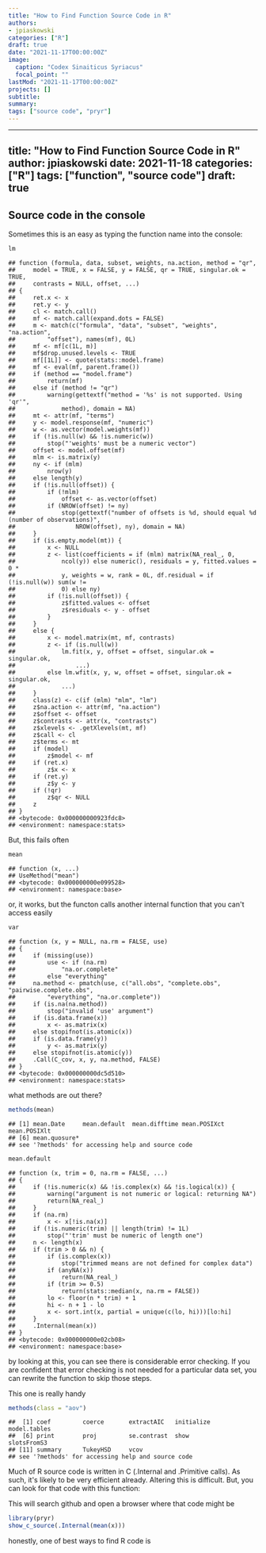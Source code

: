 ```yaml
---
title: "How to Find Function Source Code in R"
authors:
- jpiaskowski
categories: ["R"]
draft: true
date: "2021-11-17T00:00:00Z"
image:
  caption: "Codex Sinaiticus Syriacus"
  focal_point: ""
lastMod: "2021-11-17T00:00:00Z"
projects: []
subtitle: 
summary: 
tags: ["source code", "pryr"]
---
```


---
title: "How to Find Function Source Code in R"
author: jpiaskowski
date: 2021-11-18
categories: ["R"]
tags: ["function", "source code"]
draft: true
---



## Source code in the console

Sometimes this is an easy as typing the function name into the console:


```r
lm
```

```
## function (formula, data, subset, weights, na.action, method = "qr", 
##     model = TRUE, x = FALSE, y = FALSE, qr = TRUE, singular.ok = TRUE, 
##     contrasts = NULL, offset, ...) 
## {
##     ret.x <- x
##     ret.y <- y
##     cl <- match.call()
##     mf <- match.call(expand.dots = FALSE)
##     m <- match(c("formula", "data", "subset", "weights", "na.action", 
##         "offset"), names(mf), 0L)
##     mf <- mf[c(1L, m)]
##     mf$drop.unused.levels <- TRUE
##     mf[[1L]] <- quote(stats::model.frame)
##     mf <- eval(mf, parent.frame())
##     if (method == "model.frame") 
##         return(mf)
##     else if (method != "qr") 
##         warning(gettextf("method = '%s' is not supported. Using 'qr'", 
##             method), domain = NA)
##     mt <- attr(mf, "terms")
##     y <- model.response(mf, "numeric")
##     w <- as.vector(model.weights(mf))
##     if (!is.null(w) && !is.numeric(w)) 
##         stop("'weights' must be a numeric vector")
##     offset <- model.offset(mf)
##     mlm <- is.matrix(y)
##     ny <- if (mlm) 
##         nrow(y)
##     else length(y)
##     if (!is.null(offset)) {
##         if (!mlm) 
##             offset <- as.vector(offset)
##         if (NROW(offset) != ny) 
##             stop(gettextf("number of offsets is %d, should equal %d (number of observations)", 
##                 NROW(offset), ny), domain = NA)
##     }
##     if (is.empty.model(mt)) {
##         x <- NULL
##         z <- list(coefficients = if (mlm) matrix(NA_real_, 0, 
##             ncol(y)) else numeric(), residuals = y, fitted.values = 0 * 
##             y, weights = w, rank = 0L, df.residual = if (!is.null(w)) sum(w != 
##             0) else ny)
##         if (!is.null(offset)) {
##             z$fitted.values <- offset
##             z$residuals <- y - offset
##         }
##     }
##     else {
##         x <- model.matrix(mt, mf, contrasts)
##         z <- if (is.null(w)) 
##             lm.fit(x, y, offset = offset, singular.ok = singular.ok, 
##                 ...)
##         else lm.wfit(x, y, w, offset = offset, singular.ok = singular.ok, 
##             ...)
##     }
##     class(z) <- c(if (mlm) "mlm", "lm")
##     z$na.action <- attr(mf, "na.action")
##     z$offset <- offset
##     z$contrasts <- attr(x, "contrasts")
##     z$xlevels <- .getXlevels(mt, mf)
##     z$call <- cl
##     z$terms <- mt
##     if (model) 
##         z$model <- mf
##     if (ret.x) 
##         z$x <- x
##     if (ret.y) 
##         z$y <- y
##     if (!qr) 
##         z$qr <- NULL
##     z
## }
## <bytecode: 0x000000000923fdc8>
## <environment: namespace:stats>
```

But, this fails often


```r
mean
```

```
## function (x, ...) 
## UseMethod("mean")
## <bytecode: 0x000000000e099528>
## <environment: namespace:base>
```

or, it works, but the functon calls another internal function that you can't access easily


```r
var
```

```
## function (x, y = NULL, na.rm = FALSE, use) 
## {
##     if (missing(use)) 
##         use <- if (na.rm) 
##             "na.or.complete"
##         else "everything"
##     na.method <- pmatch(use, c("all.obs", "complete.obs", "pairwise.complete.obs", 
##         "everything", "na.or.complete"))
##     if (is.na(na.method)) 
##         stop("invalid 'use' argument")
##     if (is.data.frame(x)) 
##         x <- as.matrix(x)
##     else stopifnot(is.atomic(x))
##     if (is.data.frame(y)) 
##         y <- as.matrix(y)
##     else stopifnot(is.atomic(y))
##     .Call(C_cov, x, y, na.method, FALSE)
## }
## <bytecode: 0x000000000dc5d510>
## <environment: namespace:stats>
```



what methods are out there?

```r
methods(mean)
```

```
## [1] mean.Date     mean.default  mean.difftime mean.POSIXct  mean.POSIXlt 
## [6] mean.quosure*
## see '?methods' for accessing help and source code
```


```r
mean.default
```

```
## function (x, trim = 0, na.rm = FALSE, ...) 
## {
##     if (!is.numeric(x) && !is.complex(x) && !is.logical(x)) {
##         warning("argument is not numeric or logical: returning NA")
##         return(NA_real_)
##     }
##     if (na.rm) 
##         x <- x[!is.na(x)]
##     if (!is.numeric(trim) || length(trim) != 1L) 
##         stop("'trim' must be numeric of length one")
##     n <- length(x)
##     if (trim > 0 && n) {
##         if (is.complex(x)) 
##             stop("trimmed means are not defined for complex data")
##         if (anyNA(x)) 
##             return(NA_real_)
##         if (trim >= 0.5) 
##             return(stats::median(x, na.rm = FALSE))
##         lo <- floor(n * trim) + 1
##         hi <- n + 1 - lo
##         x <- sort.int(x, partial = unique(c(lo, hi)))[lo:hi]
##     }
##     .Internal(mean(x))
## }
## <bytecode: 0x000000000e02cb08>
## <environment: namespace:base>
```
by looking at this, you can see there is considerable error checking. If you are confident that error checking is not needed for a particular data set, you can rewrite the function to skip those steps. 

This one is really handy

```r
methods(class = "aov")
```

```
##  [1] coef         coerce       extractAIC   initialize   model.tables
##  [6] print        proj         se.contrast  show         slotsFromS3 
## [11] summary      TukeyHSD     vcov        
## see '?methods' for accessing help and source code
```

Much of R source code is written in C (.Internal and .Primitive calls). As such, it's likely to be very efficient already. Altering this is difficult. But, you can  look for that code with this function:

This will search github and open a browser where that code might be

```r
library(pryr)
show_c_source(.Internal(mean(x)))
```

honestly, one of best ways to find R code is 






